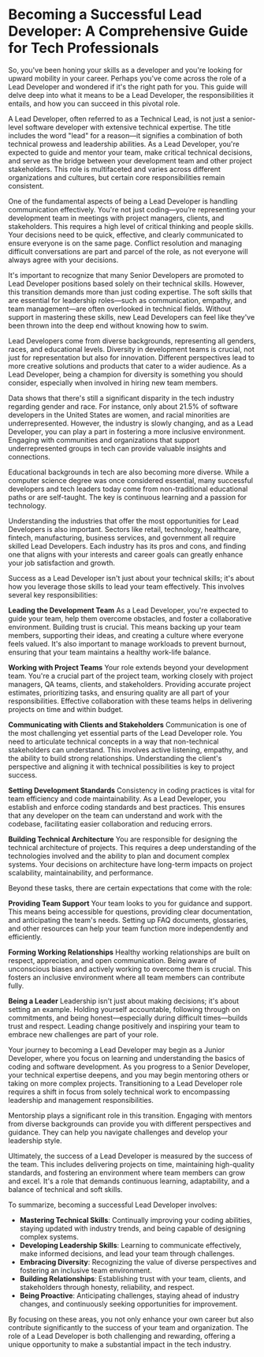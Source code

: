 # Becoming a Successful Lead Developer: A Comprehensive Guide for Tech Professionals

So, you've been honing your skills as a developer and you're looking for upward mobility in your career. Perhaps you've come across the role of a Lead Developer and wondered if it's the right path for you. This guide will delve deep into what it means to be a Lead Developer, the responsibilities it entails, and how you can succeed in this pivotal role.

A Lead Developer, often referred to as a Technical Lead, is not just a senior-level software developer with extensive technical expertise. The title includes the word "lead" for a reason—it signifies a combination of both technical prowess and leadership abilities. As a Lead Developer, you're expected to guide and mentor your team, make critical technical decisions, and serve as the bridge between your development team and other project stakeholders. This role is multifaceted and varies across different organizations and cultures, but certain core responsibilities remain consistent.

One of the fundamental aspects of being a Lead Developer is handling communication effectively. You're not just coding—you’re representing your development team in meetings with project managers, clients, and stakeholders. This requires a high level of critical thinking and people skills. Your decisions need to be quick, effective, and clearly communicated to ensure everyone is on the same page. Conflict resolution and managing difficult conversations are part and parcel of the role, as not everyone will always agree with your decisions.

It's important to recognize that many Senior Developers are promoted to Lead Developer positions based solely on their technical skills. However, this transition demands more than just coding expertise. The soft skills that are essential for leadership roles—such as communication, empathy, and team management—are often overlooked in technical fields. Without support in mastering these skills, new Lead Developers can feel like they've been thrown into the deep end without knowing how to swim.

Lead Developers come from diverse backgrounds, representing all genders, races, and educational levels. Diversity in development teams is crucial, not just for representation but also for innovation. Different perspectives lead to more creative solutions and products that cater to a wider audience. As a Lead Developer, being a champion for diversity is something you should consider, especially when involved in hiring new team members.

Data shows that there's still a significant disparity in the tech industry regarding gender and race. For instance, only about 21.5% of software developers in the United States are women, and racial minorities are underrepresented. However, the industry is slowly changing, and as a Lead Developer, you can play a part in fostering a more inclusive environment. Engaging with communities and organizations that support underrepresented groups in tech can provide valuable insights and connections.

Educational backgrounds in tech are also becoming more diverse. While a computer science degree was once considered essential, many successful developers and tech leaders today come from non-traditional educational paths or are self-taught. The key is continuous learning and a passion for technology.

Understanding the industries that offer the most opportunities for Lead Developers is also important. Sectors like retail, technology, healthcare, fintech, manufacturing, business services, and government all require skilled Lead Developers. Each industry has its pros and cons, and finding one that aligns with your interests and career goals can greatly enhance your job satisfaction and growth.

Success as a Lead Developer isn't just about your technical skills; it's about how you leverage those skills to lead your team effectively. This involves several key responsibilities:

**Leading the Development Team**
As a Lead Developer, you're expected to guide your team, help them overcome obstacles, and foster a collaborative environment. Building trust is crucial. This means backing up your team members, supporting their ideas, and creating a culture where everyone feels valued. It's also important to manage workloads to prevent burnout, ensuring that your team maintains a healthy work-life balance.

**Working with Project Teams**
Your role extends beyond your development team. You're a crucial part of the project team, working closely with project managers, QA teams, clients, and stakeholders. Providing accurate project estimates, prioritizing tasks, and ensuring quality are all part of your responsibilities. Effective collaboration with these teams helps in delivering projects on time and within budget.

**Communicating with Clients and Stakeholders**
Communication is one of the most challenging yet essential parts of the Lead Developer role. You need to articulate technical concepts in a way that non-technical stakeholders can understand. This involves active listening, empathy, and the ability to build strong relationships. Understanding the client's perspective and aligning it with technical possibilities is key to project success.

**Setting Development Standards**
Consistency in coding practices is vital for team efficiency and code maintainability. As a Lead Developer, you establish and enforce coding standards and best practices. This ensures that any developer on the team can understand and work with the codebase, facilitating easier collaboration and reducing errors.

**Building Technical Architecture**
You are responsible for designing the technical architecture of projects. This requires a deep understanding of the technologies involved and the ability to plan and document complex systems. Your decisions on architecture have long-term impacts on project scalability, maintainability, and performance.

Beyond these tasks, there are certain expectations that come with the role:

**Providing Team Support**
Your team looks to you for guidance and support. This means being accessible for questions, providing clear documentation, and anticipating the team's needs. Setting up FAQ documents, glossaries, and other resources can help your team function more independently and efficiently.

**Forming Working Relationships**
Healthy working relationships are built on respect, appreciation, and open communication. Being aware of unconscious biases and actively working to overcome them is crucial. This fosters an inclusive environment where all team members can contribute fully.

**Being a Leader**
Leadership isn't just about making decisions; it's about setting an example. Holding yourself accountable, following through on commitments, and being honest—especially during difficult times—builds trust and respect. Leading change positively and inspiring your team to embrace new challenges are part of your role.

Your journey to becoming a Lead Developer may begin as a Junior Developer, where you focus on learning and understanding the basics of coding and software development. As you progress to a Senior Developer, your technical expertise deepens, and you may begin mentoring others or taking on more complex projects. Transitioning to a Lead Developer role requires a shift in focus from solely technical work to encompassing leadership and management responsibilities.

Mentorship plays a significant role in this transition. Engaging with mentors from diverse backgrounds can provide you with different perspectives and guidance. They can help you navigate challenges and develop your leadership style.

Ultimately, the success of a Lead Developer is measured by the success of the team. This includes delivering projects on time, maintaining high-quality standards, and fostering an environment where team members can grow and excel. It's a role that demands continuous learning, adaptability, and a balance of technical and soft skills.

To summarize, becoming a successful Lead Developer involves:

- **Mastering Technical Skills**: Continually improving your coding abilities, staying updated with industry trends, and being capable of designing complex systems.
- **Developing Leadership Skills**: Learning to communicate effectively, make informed decisions, and lead your team through challenges.
- **Embracing Diversity**: Recognizing the value of diverse perspectives and fostering an inclusive team environment.
- **Building Relationships**: Establishing trust with your team, clients, and stakeholders through honesty, reliability, and respect.
- **Being Proactive**: Anticipating challenges, staying ahead of industry changes, and continuously seeking opportunities for improvement.

By focusing on these areas, you not only enhance your own career but also contribute significantly to the success of your team and organization. The role of a Lead Developer is both challenging and rewarding, offering a unique opportunity to make a substantial impact in the tech industry.